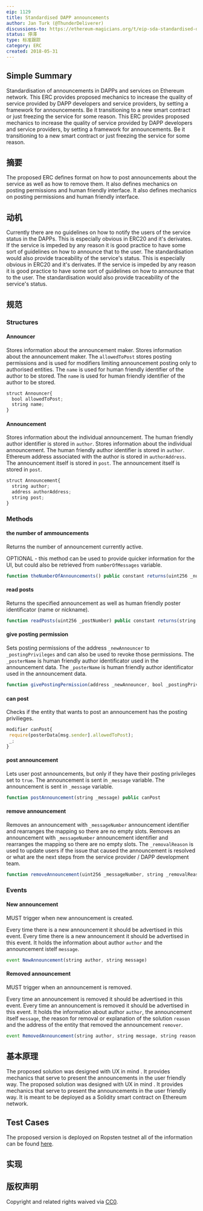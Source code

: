 ```yaml
---
eip: 1129
title: Standardised DAPP announcements
author: Jan Turk (@ThunderDeliverer)
discussions-to: https://ethereum-magicians.org/t/eip-sda-standardised-dapp-announcements/508?u=thunderdeliverer
status: 停滞
type: 标准跟踪
category: ERC
created: 2018-05-31
---
```


## Simple Summary
Standardisation of announcements in DAPPs and services on Ethereum network. This ERC provides proposed mechanics to increase the quality of service provided by DAPP developers and service providers, by setting a framework for announcements. Be it transitioning to a new smart contract or just freezing the service for some reason. This ERC provides proposed mechanics to increase the quality of service provided by DAPP developers and service providers, by setting a framework for announcements. Be it transitioning to a new smart contract or just freezing the service for some reason.

## 摘要
The proposed ERC defines format on how to post announcements about the service as well as how to remove them. It also defines mechanics on posting permissions and human friendly interface. It also defines mechanics on posting permissions and human friendly interface.

## 动机
Currently there are no guidelines on how to notify the users of the service status in the DAPPs. This is especially obvious in ERC20 and it's derivates. If the service is impeded by any reason it is good practice to have some sort of guidelines on how to announce that to the user. The standardisation would also provide traceability of the service's status. This is especially obvious in ERC20 and it's derivates. If the service is impeded by any reason it is good practice to have some sort of guidelines on how to announce that to the user. The standardisation would also provide traceability of the service's status.

## 规范

### Structures

#### Announcer

Stores information about the announcement maker. Stores information about the announcement maker. The `allowedToPost` stores posting permissions and is used for modifiers limiting announcement posting only to authorised entities. The `name` is used for human friendly identifier of the author to be stored. The `name` is used for human friendly identifier of the author to be stored.

``` js
struct Announcer{
  bool allowedToPost;
  string name;
}
```


#### Announcement

Stores information about the individual announcement. The human friendly author identifier is stored in `author`. Stores information about the individual announcement. The human friendly author identifier is stored in `author`. Ethereum address associated with the author is stored in `authorAddress`. The announcement itself is stored in `post`. The announcement itself is stored in `post`.

``` js
struct Announcement{
  string author;
  address authorAddress;
  string post;
}
```



### Methods
#### the number of ammouncements

Returns the number of announcement currently active.

OPTIONAL - this method can be used to provide quicker information for the UI, but could also be retrieved from `numberOfMessages` variable.

``` js
function theNumberOfAnnouncements() public constant returns(uint256 _numberOfAnnouncements)
```


#### read posts

Returns the specified announcement as well as human friendly poster identificator (name or nickname).

``` js
function readPosts(uint256 _postNumber) public constant returns(string _author, string _post)
```


#### give posting permission

Sets posting permissions of the address `_newAnnouncer` to `_postingPrivileges` and can also be used to revoke those permissions. The `_posterName` is human friendly author identificator used in the announcement data. The `_posterName` is human friendly author identificator used in the announcement data.

``` js
function givePostingPermission(address _newAnnouncer, bool _postingPrivileges, string _posterName) public onlyOwner returns(bool success)
```


#### can post

Checks if the entity that wants to post an announcement has the posting privilieges.

``` js
modifier canPost{
 require(posterData[msg.sender].allowedToPost);
 _;
}
```


#### post announcement

Lets user post announcements, but only if they have their posting privileges set to `true`. The announcement is sent in `_message` variable. The announcement is sent in `_message` variable.

``` js
function postAnnouncement(string _message) public canPost
```


#### remove announcement

Removes an announcement with `_messageNumber` announcement identifier and rearranges the mapping so there are no empty slots. Removes an announcement with `_messageNumber` announcement identifier and rearranges the mapping so there are no empty slots. The `_removalReason` is used to update users if the issue that caused the announcement is resolved or what are the next steps from the service provider / DAPP development team.

``` js
function removeAnnouncement(uint256 _messageNumber, string _removalReason) public
```



### Events

#### New announcement

MUST trigger when new announcement is created.

Every time there is a new announcement it should be advertised in this event. Every time there is a new announcement it should be advertised in this event. It holds the information about author `author` and the announcement istelf `message`.

``` js
event NewAnnouncement(string author, string message)
```


#### Removed announcement

MUST trigger when an announcement is removed.

Every time an announcement is removed it should be advertised in this event. Every time an announcement is removed it should be advertised in this event. It holds the information about author `author`, the announcement itself `message`, the reason for removal or explanation of the solution `reason` and the address of the entity that removed the announcement `remover`.

``` js
event RemovedAnnouncement(string author, string message, string reason, address remover);
```

## 基本原理
The proposed solution was designed with UX in mind . It provides mechanics that serve to present the announcements in the user friendly way. The proposed solution was designed with UX in mind . It provides mechanics that serve to present the announcements in the user friendly way. It is meant to be deployed as a Solidity smart contract on Ethereum network.

## Test Cases
The proposed version is deployed on Ropsten testnet all of the information can be found [here](https://ropsten.etherscan.io/address/0xb04f67172b9733837e59ebaf03d277279635c8e6#readContract).

## 实现

## 版权声明
Copyright and related rights waived via [CC0](../LICENSE.md).
